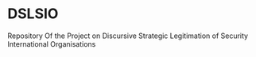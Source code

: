 # DSLSIO
Repository Of the Project on Discursive Strategic Legitimation of Security International Organisations 
